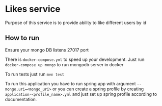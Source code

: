 Likes service
=============

Purpose of this service is to provide ability to like different users by id

How to run
----------

Ensure your mongo DB listens 27017 port

There is `docker-compose.yml` to speed up your development. Just run `docker-compose up mongo` to 
run mongodb server in docker

To run tests just run `mvn test`

To run this application you have to run spring app with argument `--mongo.uri=<mongo_uri>` or you 
can create a spring profile by creating `application-<profile_name>.yml` and just set up spring 
profile according to documentation.